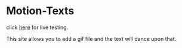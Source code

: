 # Motion-Texts

click <a href="https://github.com/manishkrjha/Motion-Texts" target="_blank">here</a> for live testing.

This site allows you to add a gif file and the text will dance upon that.

